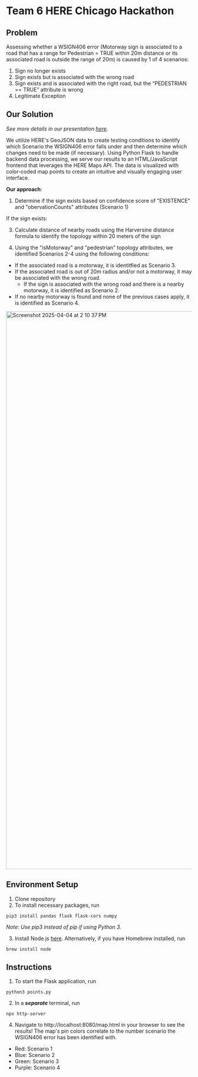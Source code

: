 # **Team 6 HERE Chicago Hackathon**

## **Problem**
Assessing whether a WSIGN406 error (Motorway sign is associated to a road that has a range for Pedestrian = TRUE within 20m distance or its associated road is outside the range of 20m) is caused by 1 of 4 scenarios:
1. Sign no longer exists
2. Sign exists but is associated with the wrong road
3. Sign exists and is associated with the right road, but the “PEDESTRIAN == TRUE” attribute is wrong
4. Legitimate Exception


## **Our Solution**
*See more details in our presentation [here](https://docs.google.com/presentation/d/17yF1xy4OnIflHMS86F4-_w6f35uXtHyCLkViw6w1OWM/edit?usp=sharing).*

We utilize HERE's GeoJSON data to create testing conditions to identify which Scenario the WSIGN406 error falls under and then determine which changes need to be made (if necessary). Using Python Flask to handle backend data processing, we serve our results to an HTML/JavaScript frontend that leverages the HERE Maps API. The data is visualized with color-coded map points to create an intuitive and visually engaging user interface.

**Our approach**:
1. Determine if the sign exists based on confidence score of "EXISTENCE" and "obervationCounts" attributes (Scenario 1)

If the sign exists:

3. Calculate distance of nearby roads using the Harversine distance formula to identify the topology within 20 meters of the sign 

4. Using the "isMotorway" and "pedestrian" topology attributes, we identified Scenarios 2-4 using the following conditions:
  - If the associated road is a motorway, it is identitfied as Scenario 3.
  - If the associated road is out of 20m radius and/or not a motorway, it may be associated with the wrong road​.
    - If the sign is associated with the wrong road and there is a nearby motorway, it is identified as Scenario 2.
  - If no nearby motorway is found and none of the previous cases apply, it is identified as Scenario 4.

<img width="1512" alt="Screenshot 2025-04-04 at 2 10 37 PM" src="https://github.com/user-attachments/assets/c668766c-bc99-4eb8-b38b-a7a8063f5fa6" />



## **Environment Setup**

1. Clone repository
2. To install necessary packages, run
```
pip3 install pandas flask flask-cors numpy
```
*Note: Use pip3 instead of pip if using Python 3.*

3. Install Node.js [here](https://nodejs.org/en). Alternatively, if you have Homebrew installed, run
```
brew install node
```

## **Instructions**

1. To start the Flask application, run
```
python3 points.py
```
2. In a *__separate__* terminal, run
```
npx http-server
```
4. Navigate to http://localhost:8080/map.html in your browser to see the results!
The map's pin colors correlate to the number scenario the WSIGN406 error has been identified with.
- Red: Scenario 1
- Blue: Scenario 2
- Green: Scenario 3
- Purple: Scenario 4
